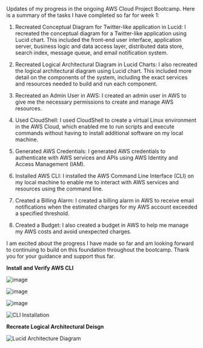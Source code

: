 Updates of my progress in the ongoing AWS Cloud Project Bootcamp. Here is a summary of the tasks I have completed so far for week 1:
1.	Recreated Conceptual Diagram for Twitter-like application in Lucid: I recreated the conceptual diagram for a Twitter-like application using Lucid chart. This included the front-end user interface, application server, business logic and data access layer, distributed data store, search index, message queue, and email notification system.

2.	Recreated Logical Architectural Diagram in Lucid Charts: I also recreated the logical architectural diagram using Lucid chart. This included more detail on the components of the system, including the exact services and resources needed to build and run each component.

3.	Recreated an Admin User in AWS: I created an admin user in AWS to give me the necessary permissions to create and manage AWS resources.

4.	Used CloudShell: I used CloudShell to create a virtual Linux environment in the AWS Cloud, which enabled me to run scripts and execute commands without having to install additional software on my local machine.

5.	Generated AWS Credentials: I generated AWS credentials to authenticate with AWS services and APIs using AWS Identity and Access Management (IAM).

6.	Installed AWS CLI: I installed the AWS Command Line Interface (CLI) on my local machine to enable me to interact with AWS services and resources using the command line.

7.	Created a Billing Alarm: I created a billing alarm in AWS to receive email notifications when the estimated charges for my AWS account exceeded a specified threshold.

8.	Created a Budget: I also created a budget in AWS to help me manage my AWS costs and avoid unexpected charges.

I am excited about the progress I have made so far and am looking forward to continuing to build on this foundation throughout the bootcamp. Thank you for your guidance and support thus far.

**Install and Verify AWS CLI**

![image](https://user-images.githubusercontent.com/124866629/221758982-1ca9e7b7-7ad1-4557-8eca-8771a8b65f10.png)


![image](https://user-images.githubusercontent.com/124866629/221758627-5e0d0651-1298-46d7-94f5-b007942888fc.png)


![image](https://user-images.githubusercontent.com/124866629/221755139-9a15d853-926e-4f05-b80b-9450a368c851.png)



![CLI Installation](https://user-images.githubusercontent.com/124866629/220412502-1a4337fb-50c3-4c0e-bb93-d4b8ca7b5eca.jpg)

**Recreate Logical Architectural Deisgn**

![Lucid Architecture Diagram](https://user-images.githubusercontent.com/124866629/220413804-a1dfd6d0-b64f-4bdd-80e2-10a64e5df081.jpg)

